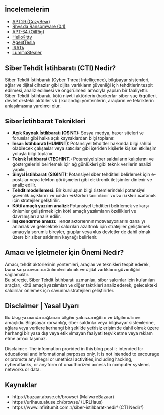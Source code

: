 ## İncelemelerim
<ul>
<li><a href="APT29_IoC/">APT29 (CozyBear)</a></li>
<li><a href="Rhysida_IoC/">Rhysida Ransomware (0.1)</a></li>
<li><a href="APT34_IoC/">APT-34 (OilRig)</a></li>
<li><a href="HelloKitty_IoC/">HelloKitty</a></li>
<li><a href="AgentTesla_IoC/">AgentTesla</a></li>
<li><a href="IRATA_IoC/">IRATA</a></li>
<li><a href="LummaStealer_C2_IoC/">LummaStealer</a></li>
</ul>

## Siber Tehdit İstihbaratı (CTI) Nedir?
<p>
  Siber Tehdit İstihbaratı (Cyber Threat Intelligence), bilgisayar sistemleri, ağlar ve dijital cihazlar gibi dijital varlıkların güvenliği için tehditlerin tespit edilmesi, analiz edilmesi ve öngörülmesi amacıyla yapılan bir faaliyettir.
  <br>
  Siber Tehdit İstihbaratı, kötü niyetli aktörlerin (hackerlar, siber suç örgütleri, devlet destekli aktörler vb.) kullandığı yöntemlerin, araçların ve tekniklerin anlaşılmasına yardımcı olur.
</p>

## Siber İstihbarat Teknikleri
<p>
  <ul>
    <li><b>Açık Kaynak İstihbaratı (OSINT):</b> Sosyal medya, haber siteleri ve forumlar gibi halka açık kaynaklardan bilgi toplanır.</li>
    <li><b>İnsan İstihbaratı (HUMINT):</b> Potansiyel tehditler hakkında bilgi sahibi olabilecek çalışanlar veya satıcılar gibi içeriden kişilerle kişisel etkileşim yoluyla bilgi toplanır.</li>
    <li><b>Teknik İstihbarat (TECHINT):</b> Potansiyel siber saldırıların kalıplarını ve göstergelerini belirlemek için ağ günlükleri gibi teknik verilerin analizi yapılır.</li>
    <li><b>Sinyal İstihbaratı (SIGINT):</b> Potansiyel siber tehditleri belirlemek için e-postalar veya telefon görüşmeleri gibi elektronik iletişimler dinlenir ve analiz edilir.</li>
    <li><b>Tehdit modellemesi:</b> Bir kuruluşun bilgi sistemlerindeki potansiyel güvenlik açıklarını ve saldırı vektörleri tanımlanır ve bu riskleri azaltmak için stratejiler geliştirilir.</li>
    <li><b>Kötü amaçlı yazılım analizi:</b> Potansiyel tehditleri belirlemek ve karşı önlemler geliştirmek için kötü amaçlı yazılımların özellikleri ve davranışları analiz edilir.</li>
    <li><b>İlişkilendirme analizi:</b> Tehdit aktörlerinin motivasyonlarını daha iyi anlamak ve gelecekteki saldırıları azaltmak için stratejiler geliştirmek amacıyla sorumlu bireyler, gruplar veya ulus devletler de dahil olmak üzere bir siber saldırının kaynağı belirlenir.</li>
  </ul>
</p>

## Amacı ve İşletmeler İçin Önemi Nedir?
<p>
  Amacı, tehdit aktörlerinin yöntemleri, araçları ve teknikleri tespit ederek, buna karşı savunma önlemleri almak ve dijital varlıkların güvenliğini sağlamaktır.
  <br>  
  Bu süreçte, Siber Tehdit İstihbaratı uzmanları, siber saldırılar için kullanılan araçları, kötü amaçlı yazılımları ve diğer taktikleri analiz ederek, gelecekteki saldırıları önlemek için savunma stratejileri geliştirirler.
</p>

## Disclaimer | Yasal Uyarı
<p>
  Bu blog yazısında sağlanan bilgiler yalnızca eğitim ve bilgilendirme amaçlıdır. Bilgisayar korsanlığı, siber saldırılar veya bilgisayar sistemlerine, ağlara veya verilere herhangi bir şekilde yetkisiz erişim de dahil olmak üzere herhangi bir yasa dışı veya etik olmayan faaliyeti teşvik etme veya reklam etme amacı taşımaz.
<br><br>  
  Disclaimer: The information provided in this blog post is intended for educational and informational purposes only. It is not intended to encourage or promote any illegal or unethical activities, including hacking, cyberattacks, or any form of unauthorized access to computer systems, networks or data.
</p>

## Kaynaklar
<ul>
<li>https://bazaar.abuse.ch/browse/ (MalwareBazaar)</li>
<li>https://urlhaus.abuse.ch/browse/ (URLHaus)</li>
<li>https://www.infinitumit.com.tr/siber-istihbarat-nedir/ (CTI Nedir?)</li>
</ul>
